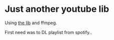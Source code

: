 # Just another youtube lib

Using [the lib](https://github.com/ytdl-org/youtube-dl) and ffmpeg.

First need was to DL playlist from spotify..
